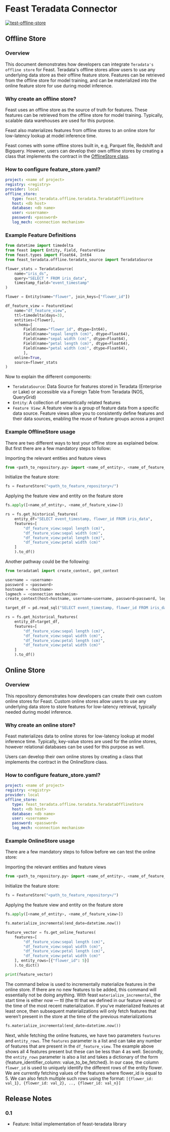 # Feast Teradata Connector
[![test-offline-store](https://github.com/feast-dev/feast-custom-offline-store-demo/actions/workflows/test_custom_offline_store.yml/badge.svg?branch=main)](https://github.com/feast-dev/feast-custom-offline-store-demo/actions/workflows/test_custom_offline_store.yml)

## Offline Store

### Overview

This document demonstrates how developers can integrate `Teradata's offline store` for Feast.
Teradata's offline stores allow users to use any underlying data store as their offline feature store. Features can be retrieved from the offline store for model training, and can be materialized into the online feature store for use during model inference. 


### Why create an offline store?

Feast uses an offline store as the source of truth for features. These features can be retrieved from the offline store for model training. Typically, scalable data warehouses are used for this purpose.
 
Feast also materializes features from offline stores to an online store for low-latency lookup at model inference time. 

Feast comes with some offline stores built in, e.g, Parquet file, Redshift and Bigquery. However, users can develop their own offline stores by creating a class that implements the contract in the [OfflineStore class](https://github.com/feast-dev/feast/blob/5e61a6f17c3b52f20b449214a4bb56bafa5cfcbc/sdk/python/feast/infra/offline_stores/offline_store.py#L41).

### How to configure feature_store.yaml?

```yaml
project: <name of project>
registry: <registry>
provider: local
offline_store:
   type: feast_teradata.offline.teradata.TeradataOfflineStore
   host: <db host>
   database: <db name>
   user: <username>
   password: <password>
   log_mech: <connection mechanism>
```

### Example Feature Definitions

```python
from datetime import timedelta
from feast import Entity, Field, FeatureView
from feast.types import Float64, Int64
from feast_teradata.offline.teradata_source import TeradataSource

flower_stats = TeradataSource(
    name="iris_ds",
    query="SELECT * FROM iris_data",
    timestamp_field="event_timestamp"
)

flower = Entity(name="flower", join_keys=["flower_id"])

df_feature_view = FeatureView(
    name="df_feature_view",
    ttl=timedelta(days=3),
    entities=[flower],
    schema=[
        Field(name="flower_id", dtype=Int64),
        Field(name="sepal length (cm)", dtype=Float64),
        Field(name="sepal width (cm)", dtype=Float64),
        Field(name="petal length (cm)", dtype=Float64),
        Field(name="petal width (cm)", dtype=Float64),
        ],
    online=True,
    source=flower_stats
)

```

Now to explain the different components:

* `TeradataSource`:  Data Source for features stored in Teradata (Enterprise or Lake) or accessible via a Foreign Table from Teradata (NOS, QueryGrid)
* `Entity`: A collection of semantically related features
* `Feature View`: A feature view is a group of feature data from a specific data source. Feature views allow you to consistently define features and their data sources, enabling the reuse of feature groups across a project

### Example OfflineStore usage

There are two different ways to test your offline store as explained below. 
But first there are a few mandatory steps to follow:

Importing the relevant entities and feature views
```python
from <path_to_repository.py> import <name_of_entity>, <name_of_feature_view>
```

Initialize the feature store:
```python
fs = FeatureStore("<path_to_feature_repository>/")
```

Applying the feature view and entity on the feature store
```python
fs.apply([<name_of_entity>, <name_of_feature_view>])
```


```python
rs = fs.get_historical_features(
    entity_df="SELECT event_timestamp, flower_id FROM iris_data",
    features=[
        "df_feature_view:sepal length (cm)",
        "df_feature_view:sepal width (cm)",
        "df_feature_view:petal length (cm)",
        "df_feature_view:petal width (cm)"
    ]
    ).to_df()
```

Another pathway could be the following:

```python
from teradataml import create_context, get_context

username = <username>
password = <password>
hostname = <hostname>
logmech = <connection mechanism>
create_context(host=hostname, username=username, password=password, logmech=logmech)

target_df = pd.read_sql("SELECT event_timestamp, flower_id FROM iris_data", get_context())

rs = fs.get_historical_features(
    entity_df=target_df,
    features=[
        "df_feature_view:sepal length (cm)",
        "df_feature_view:sepal width (cm)",
        "df_feature_view:petal length (cm)",
        "df_feature_view:petal width (cm)"
    ]
    ).to_df()
```

## Online Store

### Overview

This repository demonstrates how developers can create their own custom online stores for Feast. 
Custom online stores allow users to use any underlying data store to store features for low-latency retrieval, typically needed during model inference.

### Why create an online store?

Feast materializes data to online stores for low-latency lookup at model inference time. Typically, key-value stores are used for the online stores, however relational databases can be used for this purpose as well.

Users can develop their own online stores by creating a class that implements the contract in the OnlineStore class.

### How to configure feature_store.yaml?

```yaml
project: <name of project>
registry: <registry>
provider: local
offline_store:
   type: feast_teradata.offline.teradata.TeradataOfflineStore
   host: <db host>
   database: <db name>
   user: <username>
   password: <password>
   log_mech: <connection mechanism>
```

### Example OnlineStore usage

There are a few mandatory steps to follow before we can test the online store:

Importing the relevant entities and feature views
```python
from <path_to_repository.py> import <name_of_entity>, <name_of_feature_view>
```

Initialize the feature store:
```python
fs = FeatureStore("<path_to_feature_repository>/")
```

Applying the feature view and entity on the feature store
```python
fs.apply([<name_of_entity>, <name_of_feature_view>])
```

```python
fs.materialize_incremental(end_date=datetime.now())

feature_vector = fs.get_online_features(
    features=[
        "df_feature_view:sepal length (cm)",
        "df_feature_view:sepal width (cm)",
        "df_feature_view:petal length (cm)",
        "df_feature_view:petal width (cm)"
    ], entity_rows=[{"flower_id": 5}]
    ).to_dict()

print(feature_vector)
```

The command below is used to incrementally materialize features in the online store. 
If there are no new features to be added, this command will essentially not be doing
anything. With feast `materialize_incremental`, the start time is either now — ttl 
(the ttl that we defined in our feature views) or the time of the most recent 
materialization. If you’ve materialized features at least once, then subsequent 
materializations will only fetch features that weren’t present in the store at 
the time of the previous materializations

```python
fs.materialize_incremental(end_date=datetime.now())
```

Next, while fetching the online features, we have two parameters `features` and
`entity_rows`. The `features` parameter is a list and can take any number of features
that are present in the `df_feature_view`. The example above shows all 4 features present
but these can be less than 4 as well. Secondly, the `entity_rows` parameter is also
a list and takes a dictionary of the form {feature_identifier_column: value_to_be_fetched}.
In our case, the column `flower_id` is used to uniquely identify the different rows
of the entity flower. We are currently fetching values of the features where flower_id
is equal to 5. We can also fetch multiple such rows using the format: 
`[{flower_id: val_1}, {flower_id: val_2}, .., {flower_id: val_n}]`

## Release Notes

### 0.1

- Feature: Initial implementation of feast-teradata library
